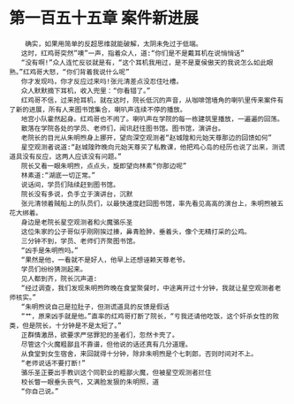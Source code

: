 # 第一百五十五章 案件新进展
        确实，如果用简单的反超思维就能破解，太阴未免过于低端。
       这时，红鸡哥突然”噢”一声，指着众人，道:“你们是不是戴耳机在说悄悄话”
       “没有啊!”众人连忙反驳就是有，“这个耳机我用过，是不是夏侯傲天的我说怎么如此眼熟。”红鸡哥大怒，“你们背着我说什么呢”
       你才发现吗，你才反应过来吗!张元清差点没忍住吐槽。
       众人默默摘下耳机，收入兜里：“你看错了。”
       红鸡哥不信，过来抢耳机，就在这时，院长低沉的声音，从咖啡馆墙角的喇叭里传来案件有了新的进展，所有人来图书馆集合，喇叭声连续不停的播放。
       地宫小队霍然起身。红鸡哥也不闹了。喇叭声在学院的每一栋建筑里播放，一遍遍的回荡。
       散落在学院各处的学员、老师们，闻讯赶往图书馆。图书馆，演讲台。
       老院长的目光从朱明煦身上挪开，望向深空观测者“赵城隍和元始天尊那边的回馈如何”
       星空观测者说道:“赵城隍昨晚向元始天尊买了私教课，他把鸡心岛的经历也说了出来，测谎道具没有反应，这两人应该没有问题。”
       院长又看一眼朱明煦，点点头，旋即望向林素“你那边呢”
       林素道:“湖底一切正常。”
       说话间，学员们陆续赶到图书馆。
       院长没有多说，负手立于演讲台，沉默
       张元清领着贼船上的队员们，以最快速度赶回图书馆，率先看见高高的演台上，朱明煦被五花大绑着。
       身边是老院长星空观测者和火魔骆乐圣
       这位朱家的公子哥似乎刚刚挨过揍，鼻青脸肿，垂着头，像个无精打采的公鸡。
       三分钟不到，学员、老师们齐聚图书馆。
       “凶手是朱明煦吗。”
       “果然是他，一看就不是好人，他早上还想诬赖天尊老爷。
       学员们纷纷猜测起来。
       见人都到齐，院长沉声道:
       “经过调查，我们发现朱明煦昨晚在食堂聚餐时，中途离开过十分钟，我就让星空观测者老师核实。”
       “朱明煦说自己是拉肚子，但测谎道具的反馈是假话
       “艹，原来凶手就是他。”直率的红鸡哥打断了院长，“亏我还请他吃饭，这个奸杀女性的败类，但是院长，十分钟是不是太短了。”
       正群情激昂，欲要求严惩罪犯的圣者们，忽然卡壳了。
       尽管这个火魔粗鄙且不靠谱，但他说的话还真有几分道理。
       从食堂到女生宿舍，来回就得十分钟，除非朱明煦是个七刺郎，否则时间对不上。
       “老师说话不要打断!”
       骆乐圣正要出手教训这个同职业的粗鄙火魔，但被星空观测者拦住
       校长瞥一眼垂头丧气，又满脸发狠的朱明照，道
       “你自己说。”